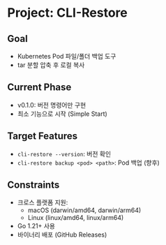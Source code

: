 # Project: CLI-Restore

## Goal
- Kubernetes Pod 파일/폴더 백업 도구
- tar 분할 압축 후 로컬 복사

## Current Phase
- v0.1.0: 버전 명령어만 구현
- 최소 기능으로 시작 (Simple Start)

## Target Features
- `cli-restore --version`: 버전 확인
- `cli-restore backup <pod> <path>`: Pod 백업 (향후)

## Constraints
- 크로스 플랫폼 지원:
  * macOS (darwin/amd64, darwin/arm64)
  * Linux (linux/amd64, linux/arm64)
- Go 1.21+ 사용
- 바이너리 배포 (GitHub Releases)